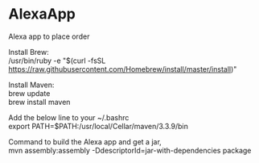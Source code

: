# AlexaApp
Alexa app to place order 

Install Brew: </br>
/usr/bin/ruby -e "$(curl -fsSL https://raw.githubusercontent.com/Homebrew/install/master/install)"

Install Maven: </br>
brew update </br>
brew install maven

Add the below line to your ~/.bashrc </br>
export PATH=$PATH:/usr/local/Cellar/maven/3.3.9/bin

Command to build the Alexa app and get a jar, </br>
mvn assembly:assembly -DdescriptorId=jar-with-dependencies package
